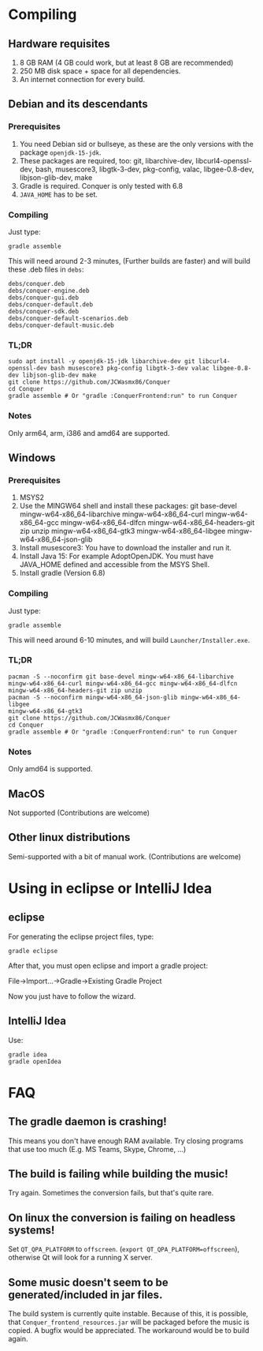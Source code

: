 # Compiling

## Hardware requisites

1. 8 GB RAM (4 GB could work, but at least 8 GB are recommended)
2. 250 MB disk space + space for all dependencies.
3. An internet connection for every build.

## Debian and its descendants

### Prerequisites

1. You need Debian sid or bullseye, as these are the only versions with the package `openjdk-15-jdk`.
2. These packages are required, too: git, libarchive-dev, libcurl4-openssl-dev, bash, musescore3, libgtk-3-dev, pkg-config, valac, libgee-0.8-dev, libjson-glib-dev, make
3. Gradle is required. Conquer is only tested with 6.8
4. `JAVA_HOME` has to be set.

### Compiling

Just type:
```
gradle assemble
```
This will need around 2-3 minutes, (Further builds are faster) and will build these .deb files in `debs`:
```
debs/conquer.deb
debs/conquer-engine.deb
debs/conquer-gui.deb
debs/conquer-default.deb
debs/conquer-sdk.deb
debs/conquer-default-scenarios.deb
debs/conquer-default-music.deb
```

### TL;DR

```
sudo apt install -y openjdk-15-jdk libarchive-dev git libcurl4-openssl-dev bash musescore3 pkg-config libgtk-3-dev valac libgee-0.8-dev libjson-glib-dev make
git clone https://github.com/JCWasmx86/Conquer
cd Conquer
gradle assemble # Or "gradle :ConquerFrontend:run" to run Conquer
```

### Notes

Only arm64, arm, i386 and amd64 are supported.

## Windows

### Prerequisites

1. MSYS2
2. Use the MINGW64 shell and install these packages:
	git base-devel mingw-w64-x86_64-libarchive mingw-w64-x86_64-curl mingw-w64-x86_64-gcc mingw-w64-x86_64-dlfcn mingw-w64-x86_64-headers-git zip unzip mingw-w64-x86_64-gtk3 mingw-w64-x86_64-libgee
	mingw-w64-x86_64-json-glib
3. Install musescore3: You have to download the installer and run it.
4. Install Java 15: For example AdoptOpenJDK. You must have JAVA_HOME defined and accessible from the MSYS Shell.
5. Install gradle (Version 6.8)
### Compiling

Just type:
```
gradle assemble
```
This will need around 6-10 minutes, and will build `Launcher/Installer.exe`.

### TL;DR

```
pacman -S --noconfirm git base-devel mingw-w64-x86_64-libarchive mingw-w64-x86_64-curl mingw-w64-x86_64-gcc mingw-w64-x86_64-dlfcn mingw-w64-x86_64-headers-git zip unzip 
pacman -S --noconfirm mingw-w64-x86_64-json-glib mingw-w64-x86_64-libgee
mingw-w64-x86_64-gtk3
git clone https://github.com/JCWasmx86/Conquer
cd Conquer
gradle assemble # Or "gradle :ConquerFrontend:run" to run Conquer
```

### Notes

Only amd64 is supported.


## MacOS

Not supported (Contributions are welcome)

## Other linux distributions

Semi-supported with a bit of manual work. (Contributions are welcome)



# Using in eclipse or IntelliJ Idea

## eclipse
For generating the eclipse project files, type:
```
gradle eclipse
```
After that, you must open eclipse and import a gradle project:

File->Import...->Gradle->Existing Gradle Project

Now you just have to follow the wizard.

## IntelliJ Idea
Use:
```
gradle idea
gradle openIdea
```

# FAQ

## The gradle daemon is crashing!
This means you don't have enough RAM available. Try closing programs that use too much (E.g. MS Teams, Skype, Chrome, ...)
## The build is failing while building the music!
Try again. Sometimes the conversion fails, but that's quite rare.
## On linux the conversion is failing on headless systems!
Set `QT_QPA_PLATFORM` to `offscreen`. (`export QT_QPA_PLATFORM=offscreen`), otherwise Qt will look for a running X server.
## Some music doesn't seem to be generated/included in jar files.
The build system is currently quite instable. Because of this, it is possible, that `Conquer_frontend_resources.jar` will be packaged
before the music is copied. A bugfix would be appreciated.
The workaround would be to build again.

